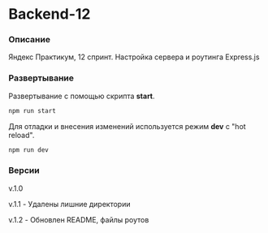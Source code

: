 # Backend-12
### Описание
Яндекс Практикум, 12 спринт. Настройка сервера и роутинга Express.js
### Развертывание
Развертывание с помощью скрипта **start**. 
```bash
npm run start
```
Для отладки и внесения изменений используется режим **dev** с "hot reload".
```bash
npm run dev
```
### Версии
v.1.0

v.1.1 - Удалены лишние директории

v.1.2 - Обновлен README, файлы роутов

